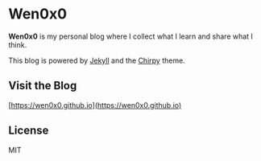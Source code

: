 # Wen0x0

**Wen0x0** is my personal blog where I collect what I learn and share what I think.  

This blog is powered by [Jekyll](https://jekyllrb.com/) and the [Chirpy](https://github.com/cotes2020/jekyll-theme-chirpy) theme.

## Visit the Blog

 [https://wen0x0.github.io](https://wen0x0.github.io)

## License

MIT
